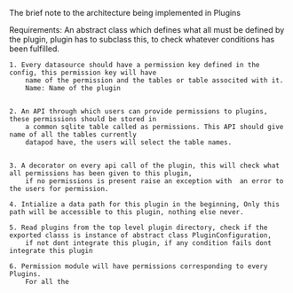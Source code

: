 



The brief note to the architecture being implemented in Plugins 

Requirements:
    An abstract class which defines what all must be defined by the plugin, plugin has to subclass this, 
    to check whatever conditions has been fulfilled.

    1. Every datasource should have a permission key defined in the config, this permission key will have 
        name of the permission and the tables or table associted with it.
        Name: Name of the plugin 


    2. An API through which users can provide permissions to plugins, these permissions should be stored in 
        a common sqlite table called as permissions. This API should give name of all the tables currently
        datapod have, the users will select the table names.
    

    3. A decorator on every api call of the plugin, this will check what all permissions has been given to this plugin, 
        if no permissions is present raise an exception with  an error to the users for permission.

    4. Intialize a data path for this plugin in the beginning, Only this path will be accessible to this plugin, nothing else never.
    
    5. Read plugins from the top level plugin directory, check if the exported classs is instance of abstract class PluginConfiguration,
        if not dont integrate this plugin, if any condition fails dont integrate this plugin 

    6. Permission module will have permissions corresponding to every Plugins.
        For all the 
    
